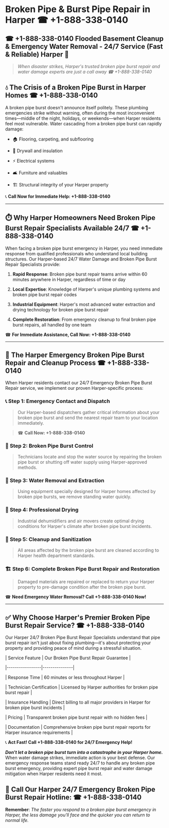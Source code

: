 # Broken Pipe & Burst Pipe Repair in Harper ☎ +1-888-338-0140  
## ☎ +1-888-338-0140 Flooded Basement Cleanup & Emergency Water Removal - 24/7 Service (Fast & Reliable) Harper 🚨  

> *When disaster strikes, Harper's trusted broken pipe burst repair and water damage experts are just a call away ☎ +1-888-338-0140*  

## 💧 The Crisis of a Broken Pipe Burst in Harper Homes ☎ +1-888-338-0140  

A broken pipe burst doesn't announce itself politely. These plumbing emergencies strike without warning, often during the most inconvenient times—middle of the night, holidays, or weekends—when Harper residents feel most vulnerable. Water cascading from a broken pipe burst can rapidly damage:  

* 🏠 Flooring, carpeting, and subflooring  
* 🧱 Drywall and insulation  
* ⚡ Electrical systems  
* 🛋️ Furniture and valuables  
* 🏗️ Structural integrity of your Harper property  

📞 **Call Now for Immediate Help: +1-888-338-0140**  

---  

## ⏱️ Why Harper Homeowners Need Broken Pipe Burst Repair Specialists Available 24/7 ☎ +1-888-338-0140  

When facing a broken pipe burst emergency in Harper, you need immediate response from qualified professionals who understand local building structures. Our Harper-based 24/7 Water Damage and Broken Pipe Burst Repair Specialists provide:  

1. **Rapid Response**: Broken pipe burst repair teams arrive within 60 minutes anywhere in Harper, regardless of time or day  
2. **Local Expertise**: Knowledge of Harper's unique plumbing systems and broken pipe burst repair codes  
3. **Industrial Equipment**: Harper's most advanced water extraction and drying technology for broken pipe burst repair  
4. **Complete Restoration**: From emergency cleanup to final broken pipe burst repairs, all handled by one team  

☎ **For Immediate Assistance, Call Now: +1-888-338-0140**  

---  

## 🔧 The Harper Emergency Broken Pipe Burst Repair and Cleanup Process ☎ +1-888-338-0140  

When Harper residents contact our 24/7 Emergency Broken Pipe Burst Repair service, we implement our proven Harper-specific process:  

### 📞 Step 1: Emergency Contact and Dispatch  
> Our Harper-based dispatchers gather critical information about your broken pipe burst and send the nearest repair team to your location immediately.  
> ☎ **Call Now: +1-888-338-0140**  

### 🚿 Step 2: Broken Pipe Burst Control  
> Technicians locate and stop the water source by repairing the broken pipe burst or shutting off water supply using Harper-approved methods.  

### 🌊 Step 3: Water Removal and Extraction  
> Using equipment specially designed for Harper homes affected by broken pipe bursts, we remove standing water quickly.  

### 💨 Step 4: Professional Drying  
> Industrial dehumidifiers and air movers create optimal drying conditions for Harper's climate after broken pipe burst incidents.  

### 🧼 Step 5: Cleanup and Sanitization  
> All areas affected by the broken pipe burst are cleaned according to Harper health department standards.  

### 🏗️ Step 6: Complete Broken Pipe Burst Repair and Restoration  
> Damaged materials are repaired or replaced to return your Harper property to pre-damage condition after the broken pipe burst.  

☎ **Need Emergency Water Removal? Call +1-888-338-0140 Now!**  

---  

## ✅ Why Choose Harper's Premier Broken Pipe Burst Repair Service? ☎ +1-888-338-0140  

Our Harper 24/7 Broken Pipe Burst Repair Specialists understand that pipe burst repair isn't just about fixing plumbing—it's about protecting your property and providing peace of mind during a stressful situation.  

| Service Feature | Our Broken Pipe Burst Repair Guarantee |  
|-----------------|---------------|  
| Response Time | 60 minutes or less throughout Harper |  
| Technician Certification | Licensed by Harper authorities for broken pipe burst repair |  
| Insurance Handling | Direct billing to all major providers in Harper for broken pipe burst incidents |  
| Pricing | Transparent broken pipe burst repair with no hidden fees |  
| Documentation | Comprehensive broken pipe burst repair reports for Harper insurance requirements |  

📞 **Act Fast! Call +1-888-338-0140 for 24/7 Emergency Help!**  

***Don't let a broken pipe burst turn into a catastrophe in your Harper home.*** When water damage strikes, immediate action is your best defense. Our emergency response teams stand ready 24/7 to handle any broken pipe burst emergency, providing expert pipe burst repair and water damage mitigation when Harper residents need it most.  

## 📱 Call Our Harper 24/7 Emergency Broken Pipe Burst Repair Hotline: ☎ +1-888-338-0140  

**Remember**: *The faster you respond to a broken pipe burst emergency in Harper, the less damage you'll face and the quicker you can return to normal life.*